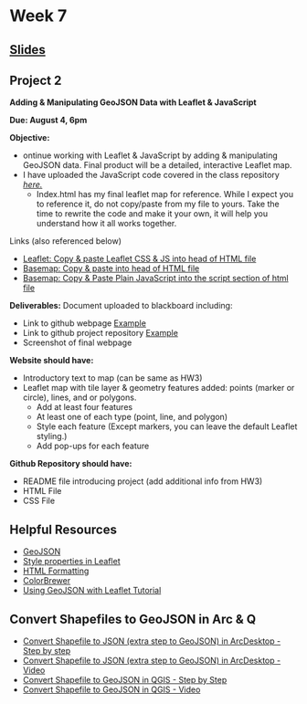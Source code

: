 <!-- .slide: data-background="./Images/header.svg" data-background-repeat="none" data-background-size="40% 40%" data-background-position="center 10%" class="header" -->
# Week 7

## [**Slides**](https://shelleyhoover.github.io/UPP4652021/Slides/revealjsSlides/week7.html)



## Project 2

**Adding & Manipulating GeoJSON Data with Leaflet & JavaScript**

**Due:  August 4, 6pm**

**Objective:** 
- ontinue working with Leaflet & JavaScript by adding & manipulating GeoJSON data.  Final product will be a detailed, interactive Leaflet map.  
- I have uploaded the JavaScript code covered in the class repository [*here.*](https://github.com/shelleyhoover/upp465example/tree/master/week6)
  - Index.html has my final leaflet map for reference. While I expect you to reference it, do not copy/paste
from my file to yours. Take the time to rewrite the code and make it your own, it will help you understand
how it all works together.

Links (also referenced below)
- [Leaflet: Copy & paste Leaflet CSS & JS into head of HTML file](https://leafletjs.com/examples/quick-start/)
- [Basemap: Copy & paste into head of HTML file](https://github.com/leaflet-extras/leaflet-providers)
- [Basemap: Copy & Paste Plain JavaScript into the script section of html file](https://leaflet-extras.github.io/leaflet-providers/preview/)

**Deliverables:** 
Document uploaded to blackboard including: 
- Link to github webpage  [Example](https://shelleyhoover.github.io/upp465example/)
- Link to github project repository [Example](https://github.com/shelleyhoover/upp465example)
- Screenshot of final webpage

**Website should have:** 
- Introductory text to map (can be same as HW3)
- Leaflet map with tile layer & geometry features added: points (marker or circle), lines, and or
polygons.
  - Add at least four features
  - At least one of each type (point, line, and polygon)
  - Style each feature (Except markers, you can leave the default Leaflet styling.)
  - Add pop-ups for each feature

**Github Repository should have:**
- README file introducing project (add additional info from HW3)
- HTML File
- CSS File

## Helpful Resources
- [GeoJSON](https://geojson.org/)
- [Style properties in Leaflet](https://leafletjs.com/reference-1.6.0.html#path)
- [HTML Formatting](https://www.w3schools.com/html/html_formatting.asp)
- [ColorBrewer](https://colorbrewer2.org/#type=sequential&scheme=BuGn&n=3)
- [Using GeoJSON with Leaflet Tutorial](https://leafletjs.com/examples/geojson/)

## Convert Shapefiles to GeoJSON in Arc & Q
- [Convert Shapefile to JSON (extra step to GeoJSON) in ArcDesktop - Step by step](https://pro.arcgis.com/en/pro-app/latest/tool-reference/conversion/features-to-json.htm)
- [Convert Shapefile to JSON (extra step to GeoJSON) in ArcDesktop - Video](https://www.youtube.com/watch?v=o1IrCJO6yM4)
- [Convert Shapefile to GeoJSON in QGIS - Step by Step](https://gist.github.com/YKCzoli/b7f5ff0e0f641faba0f47fa5d16c4d8d)
- [Convert Shapefile to GeoJSON in QGIS - Video](https://www.youtube.com/watch?v=K9648vyQEFM)
